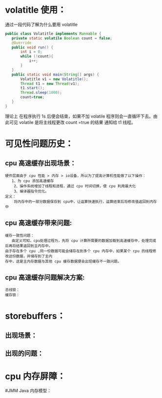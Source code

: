 # volatitle 使用：		
通过一段代码了解为什么要用 volatitle 		
 ```java
public class Volatitle implements Runnable {
    private static volatile Boolean count = false;
    @Override
    public void run() {
        int i = 0;
        while (!count){
            i++;
        }
    }
    public static void main(String[] args) {
        Volatitle v1 = new Volatitle();
        Thread t1 = new Thread(v1);
        t1.start();
        Thread.sleep(1000);
        count=true;
    }
}
```

理论上 在程序执行 1s 后便会结束，如果不加 volatile 程序则会一直循环下去。由此可见 volatile 是将主线程更改 count =true 的结果 通知给 t1 线程。		

# 可见性问题历史：

## cpu 高速缓存出现场景：

	硬件层面由于 cpu 性能 > 内存 > io设备，所以为了提高计算机性能做了以下操作：		
	   1、为 cpu 添加高速缓存
		2、操作系统增加了线程和进程，通过 cpu 时间切换，使 cpu 利用最大化
		3、编译器指令优化。 		
	定义：		
		将内存中的一部分数据保存到 cpu中，让运算快速执行，运算结束后将修改值返回到内存中		

## cpu 高速缓存带来问题:			

	缓存一致性问题：		
	   由定义可知，cpu处理过程为，先将 cpu 计算所需要的数据加载到高速缓存中，处理完成后再将结果返回到主内存中。	
	由于存在多个 cpu ,同一份数据可能会储存在到多个 cpu 内存中，如果某个 cpu 的线程修改这份数据，并储存到了主内		
	存中，这是主内存数据与其他 cpu 缓存数据便会出现缓存不一致问题。			

## cpu 高速缓存问题解决方案:			

	总线锁：		
	缓存锁：		

# storebuffers：			

## 出现场景：		

## 出现的问题：		

# cpu 内存屏障：		

#JMM Java 内存模型：		